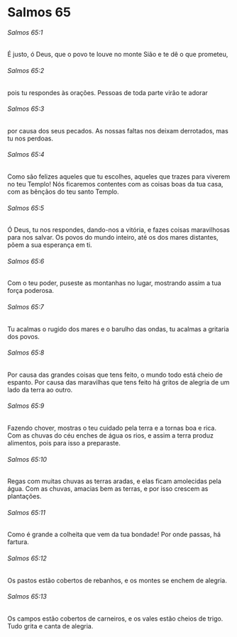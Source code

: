 # Salmos 65

###### Salmos 65:1

É justo, ó Deus, que o povo te louve no monte Sião e te dê o que prometeu,

###### Salmos 65:2

pois tu respondes às orações. Pessoas de toda parte virão te adorar

###### Salmos 65:3

por causa dos seus pecados. As nossas faltas nos deixam derrotados, mas tu nos perdoas.

###### Salmos 65:4

Como são felizes aqueles que tu escolhes, aqueles que trazes para viverem no teu Templo! Nós ficaremos contentes com as coisas boas da tua casa, com as bênçãos do teu santo Templo.

###### Salmos 65:5

Ó Deus, tu nos respondes, dando-nos a vitória, e fazes coisas maravilhosas para nos salvar. Os povos do mundo inteiro, até os dos mares distantes, põem a sua esperança em ti.

###### Salmos 65:6

Com o teu poder, puseste as montanhas no lugar, mostrando assim a tua força poderosa.

###### Salmos 65:7

Tu acalmas o rugido dos mares e o barulho das ondas, tu acalmas a gritaria dos povos.

###### Salmos 65:8

Por causa das grandes coisas que tens feito, o mundo todo está cheio de espanto. Por causa das maravilhas que tens feito há gritos de alegria de um lado da terra ao outro.

###### Salmos 65:9

Fazendo chover, mostras o teu cuidado pela terra e a tornas boa e rica. Com as chuvas do céu enches de água os rios, e assim a terra produz alimentos, pois para isso a preparaste.

###### Salmos 65:10

Regas com muitas chuvas as terras aradas, e elas ficam amolecidas pela água. Com as chuvas, amacias bem as terras, e por isso crescem as plantações.

###### Salmos 65:11

Como é grande a colheita que vem da tua bondade! Por onde passas, há fartura.

###### Salmos 65:12

Os pastos estão cobertos de rebanhos, e os montes se enchem de alegria.

###### Salmos 65:13

Os campos estão cobertos de carneiros, e os vales estão cheios de trigo. Tudo grita e canta de alegria.

